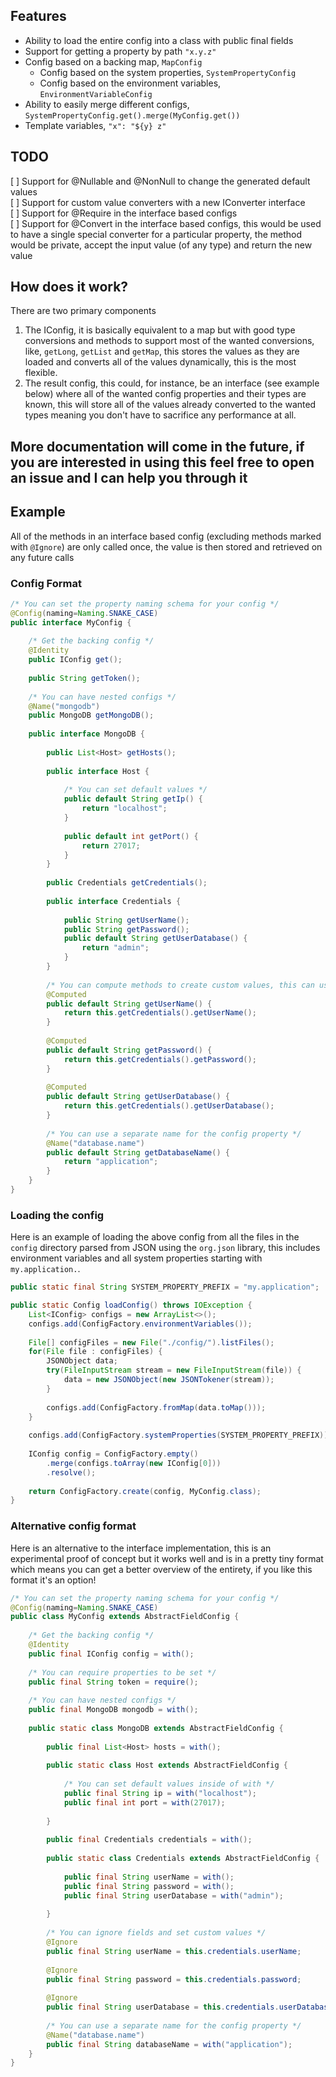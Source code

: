 ## Features
* Ability to load the entire config into a class with public final fields
* Support for getting a property by path `"x.y.z"`
* Config based on a backing map, `MapConfig`
	* Config based on the system properties, `SystemPropertyConfig`
	* Config based on the environment variables, `EnvironmentVariableConfig`
* Ability to easily merge different configs, `SystemPropertyConfig.get().merge(MyConfig.get())`
* Template variables, `"x": "${y} z"`

## TODO
[ ] Support for @Nullable and @NonNull to change the generated default values  
[ ] Support for custom value converters with a new IConverter interface  
[ ] Support for @Require in the interface based configs  
[ ] Support for @Convert in the interface based configs, this would be used to have a single special converter for a particular property, the method would be private, accept the input value (of any type) and return the new value  

## How does it work?
There are two primary components
1. The IConfig, it is basically equivalent to a map but with good type conversions and methods to support most of the wanted conversions, like, `getLong`, `getList` and `getMap`, this stores the values as they are loaded and converts all of the values dynamically, this is the most flexible.
2. The result config, this could, for instance, be an interface (see example below) where all of the wanted config properties and their types are known, this will store all of the values already converted to the wanted types meaning you don't have to sacrifice any performance at all.

## More documentation will come in the future, if you are interested in using this feel free to open an issue and I can help you through it

## Example

All of the methods in an interface based config (excluding methods marked with `@Ignore`) are only called once, the value is then stored and retrieved on any future calls
### Config Format
```Java
/* You can set the property naming schema for your config */
@Config(naming=Naming.SNAKE_CASE)
public interface MyConfig {
	
	/* Get the backing config */
	@Identity
	public IConfig get();
	
	public String getToken();
	
	/* You can have nested configs */
	@Name("mongodb")
	public MongoDB getMongoDB();
	
	public interface MongoDB {
		
		public List<Host> getHosts();
		
		public interface Host {
			
			/* You can set default values */
			public default String getIp() {
				return "localhost";
			}
			
			public default int getPort() {
				return 27017;
			}
		}
		
		public Credentials getCredentials();
		
		public interface Credentials {
			
			public String getUserName();
			public String getPassword();
			public default String getUserDatabase() {
				return "admin";
			}
		}
		
		/* You can compute methods to create custom values, this can use other methods too */
		@Computed
		public default String getUserName() {
			return this.getCredentials().getUserName();
		}
		
		@Computed
		public default String getPassword() {
			return this.getCredentials().getPassword();
		}
		
		@Computed
		public default String getUserDatabase() {
			return this.getCredentials().getUserDatabase();
		}
		
		/* You can use a separate name for the config property */ 
		@Name("database.name")
		public default String getDatabaseName() {
			return "application";
		}
	}
}
```

### Loading the config
Here is an example of loading the above config from all the files in the `config` directory parsed from JSON using the `org.json` library, this includes environment variables and all system properties starting with `my.application.`.
```Java
public static final String SYSTEM_PROPERTY_PREFIX = "my.application";

public static Config loadConfig() throws IOException {
	List<IConfig> configs = new ArrayList<>();
	configs.add(ConfigFactory.environmentVariables());
	
	File[] configFiles = new File("./config/").listFiles();
	for(File file : configFiles) {
		JSONObject data;
		try(FileInputStream stream = new FileInputStream(file)) {
			data = new JSONObject(new JSONTokener(stream));
		}
		
		configs.add(ConfigFactory.fromMap(data.toMap()));
	}
	
	configs.add(ConfigFactory.systemProperties(SYSTEM_PROPERTY_PREFIX));
	
	IConfig config = ConfigFactory.empty()
		.merge(configs.toArray(new IConfig[0]))
		.resolve();
	
	return ConfigFactory.create(config, MyConfig.class);
}
```

### Alternative config format
Here is an alternative to the interface implementation, this is an experimental proof of concept but it works well and is in a pretty tiny format which means you can get a better overview of the entirety, if you like this format it's an option!
```Java
/* You can set the property naming schema for your config */
@Config(naming=Naming.SNAKE_CASE)
public class MyConfig extends AbstractFieldConfig {
	
	/* Get the backing config */
	@Identity
	public final IConfig config = with();
	
	/* You can require properties to be set */
	public final String token = require();
	
	/* You can have nested configs */
	public final MongoDB mongodb = with();
	
	public static class MongoDB extends AbstractFieldConfig {
		
		public final List<Host> hosts = with();
		
		public static class Host extends AbstractFieldConfig {
			
			/* You can set default values inside of with */
			public final String ip = with("localhost");
			public final int port = with(27017);
			
		}
		
		public final Credentials credentials = with();
		
		public static class Credentials extends AbstractFieldConfig {
			
			public final String userName = with();
			public final String password = with();
			public final String userDatabase = with("admin");
			
		}
		
		/* You can ignore fields and set custom values */
		@Ignore
		public final String userName = this.credentials.userName;
		
		@Ignore
		public final String password = this.credentials.password;
		
		@Ignore
		public final String userDatabase = this.credentials.userDatabase;
		
		/* You can use a separate name for the config property */ 
		@Name("database.name")
		public final String databaseName = with("application");
	}
}
```